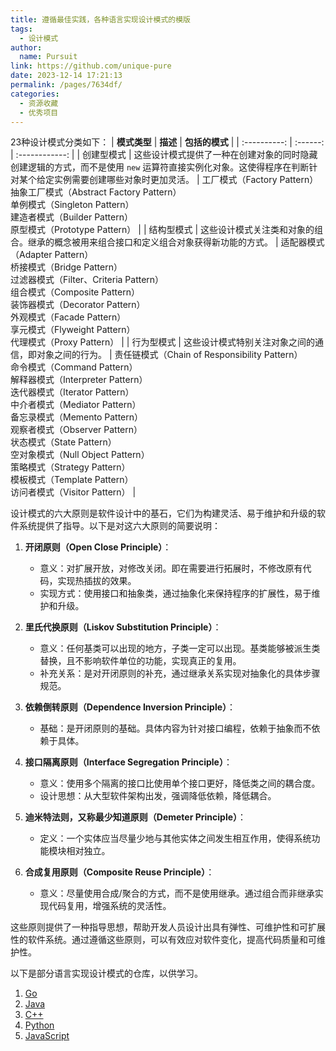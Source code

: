 ```yaml
---
title: 遵循最佳实践，各种语言实现设计模式的模版
tags: 
  - 设计模式
author: 
  name: Pursuit
link: https://github.com/unique-pure
date: 2023-12-14 17:21:13
permalink: /pages/7634df/
categories: 
  - 资源收藏
  - 优秀项目
---
```

23种设计模式分类如下：
| **模式类型** | **描述** | **包括的模式** |
| :----------: | :------: | :------------: |
| 创建型模式 | 这些设计模式提供了一种在创建对象的同时隐藏创建逻辑的方式，而不是使用 `new` 运算符直接实例化对象。这使得程序在判断针对某个给定实例需要创建哪些对象时更加灵活。 | 工厂模式（Factory Pattern）<br>抽象工厂模式（Abstract Factory Pattern）<br>单例模式（Singleton Pattern）<br>建造者模式（Builder Pattern）<br>原型模式（Prototype Pattern） |
| 结构型模式 | 这些设计模式关注类和对象的组合。继承的概念被用来组合接口和定义组合对象获得新功能的方式。 | 适配器模式（Adapter Pattern）<br>桥接模式（Bridge Pattern）<br>过滤器模式（Filter、Criteria Pattern）<br>组合模式（Composite Pattern）<br>装饰器模式（Decorator Pattern）<br>外观模式（Facade Pattern）<br>享元模式（Flyweight Pattern）<br>代理模式（Proxy Pattern） |
| 行为型模式 | 这些设计模式特别关注对象之间的通信，即对象之间的行为。 | 责任链模式（Chain of Responsibility Pattern）<br>命令模式（Command Pattern）<br>解释器模式（Interpreter Pattern）<br>迭代器模式（Iterator Pattern）<br>中介者模式（Mediator Pattern）<br>备忘录模式（Memento Pattern）<br>观察者模式（Observer Pattern）<br>状态模式（State Pattern）<br>空对象模式（Null Object Pattern）<br>策略模式（Strategy Pattern）<br>模板模式（Template Pattern）<br>访问者模式（Visitor Pattern） |

设计模式的六大原则是软件设计中的基石，它们为构建灵活、易于维护和升级的软件系统提供了指导。以下是对这六大原则的简要说明：

1. **开闭原则（Open Close Principle）**：
   - 意义：对扩展开放，对修改关闭。即在需要进行拓展时，不修改原有代码，实现热插拔的效果。
   - 实现方式：使用接口和抽象类，通过抽象化来保持程序的扩展性，易于维护和升级。

2. **里氏代换原则（Liskov Substitution Principle）**：
   - 意义：任何基类可以出现的地方，子类一定可以出现。基类能够被派生类替换，且不影响软件单位的功能，实现真正的复用。
   - 补充关系：是对开闭原则的补充，通过继承关系实现对抽象化的具体步骤规范。

3. **依赖倒转原则（Dependence Inversion Principle）**：
   - 基础：是开闭原则的基础。具体内容为针对接口编程，依赖于抽象而不依赖于具体。

4. **接口隔离原则（Interface Segregation Principle）**：
   - 意义：使用多个隔离的接口比使用单个接口更好，降低类之间的耦合度。
   - 设计思想：从大型软件架构出发，强调降低依赖，降低耦合。

5. **迪米特法则，又称最少知道原则（Demeter Principle）**：
   - 定义：一个实体应当尽量少地与其他实体之间发生相互作用，使得系统功能模块相对独立。

6. **合成复用原则（Composite Reuse Principle）**：
   - 意义：尽量使用合成/聚合的方式，而不是使用继承。通过组合而非继承实现代码复用，增强系统的灵活性。

这些原则提供了一种指导思想，帮助开发人员设计出具有弹性、可维护性和可扩展性的软件系统。通过遵循这些原则，可以有效应对软件变化，提高代码质量和可维护性。

以下是部分语言实现设计模式的仓库，以供学习。
1. [Go](https://github.com/mohuishou/go-design-pattern)
2. [Java](https://github.com/youlookwhat/DesignPattern)
3. [C++](https://github.com/jaredtao/DesignPattern/)
4. [Python](https://github.com/tim-chow/DesignPattern)
5. [JavaScript](https://github.com/nnupoor-zz/js_designpatterns)